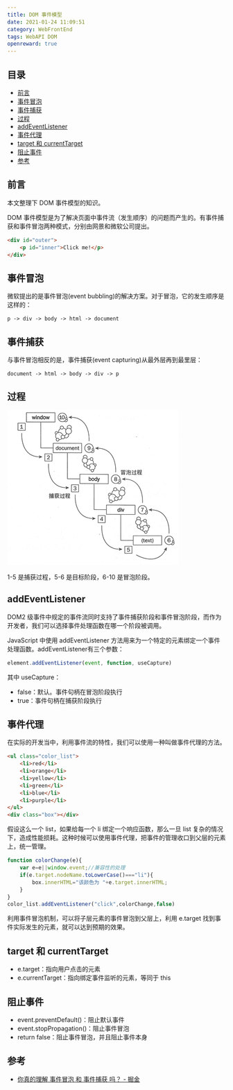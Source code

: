 ```yaml
---
title: DOM 事件模型
date: 2021-01-24 11:09:51
category: WebFrontEnd
tags: WebAPI DOM
openreward: true
---
```


## 目录

<!-- toc -->

- [前言](#前言)
- [事件冒泡](#事件冒泡)
- [事件捕获](#事件捕获)
- [过程](#过程)
- [addEventListener](#addEventListener)
- [事件代理](#事件代理)
- [target 和 currentTarget](#target-和-currentTarget)
- [阻止事件](#阻止事件)
- [参考](#参考)

<!-- tocstop -->

## 前言

本文整理下 DOM 事件模型的知识。

DOM 事件模型是为了解决页面中事件流（发生顺序）的问题而产生的。有事件捕获和事件冒泡两种模式，分别由网景和微软公司提出。

```html
<div id="outer">
    <p id="inner">Click me!</p>
</div>
```

## 事件冒泡

微软提出的是事件冒泡(event bubbling)的解决方案。对于冒泡，它的发生顺序是这样的：

```text
p -> div -> body -> html -> document
```

## 事件捕获

与事件冒泡相反的是，事件捕获(event capturing)从最外层再到最里层：

```text
document -> html -> body -> div -> p
```

## 过程

![1974253d.png](attachments/1974253d.png)

1-5 是捕获过程，5-6 是目标阶段，6-10 是冒泡阶段。

## addEventListener

DOM2 级事件中规定的事件流同时支持了事件捕获阶段和事件冒泡阶段，而作为开发者，我们可以选择事件处理函数在哪一个阶段被调用。

JavaScript 中使用 addEventListener 方法用来为一个特定的元素绑定一个事件处理函数。addEventListener有三个参数：

```js
element.addEventListener(event, function, useCapture)
```

其中 useCapture：

+ false：默认。事件句柄在冒泡阶段执行
+ true：事件句柄在捕获阶段执行

## 事件代理

在实际的开发当中，利用事件流的特性，我们可以使用一种叫做事件代理的方法。

```html
<ul class="color_list">        
    <li>red</li>        
    <li>orange</li>        
    <li>yellow</li>        
    <li>green</li>        
    <li>blue</li>        
    <li>purple</li>    
</ul>
<div class="box"></div>
```

假设这么一个 list，如果给每一个 li 绑定一个响应函数，那么一旦 list 复杂的情况下，造成性能损耗。这种时候可以使用事件代理，把事件的管理收口到父层的元素上，统一管理。

```js
function colorChange(e){                
    var e=e||window.event;//兼容性的处理         
    if(e.target.nodeName.toLowerCase()==="li"){                    
        box.innerHTML="该颜色为 "+e.target.innerHTML;                
    }                            
}            
color_list.addEventListener("click",colorChange,false)
```

利用事件冒泡机制，可以将子层元素的事件冒泡到父层上，利用 e.target 找到事件实际发生的元素，就可以达到预期的效果。

## target 和 currentTarget

+ e.target：指向用户点击的元素
+ e.currentTarget：指向绑定事件监听的元素，等同于 this

## 阻止事件

+ event.preventDefault()：阻止默认事件
+ event.stopPropagation()：阻止事件冒泡
+ return false：阻止事件冒泡，并且阻止事件本身

## 参考

+ [你真的理解 事件冒泡 和 事件捕获 吗？ - 掘金](https://juejin.im/post/5cc941436fb9a03236394027)